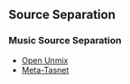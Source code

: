 ## **Source Separation**

### **Music Source Separation**

* [Open Unmix](https://sigsep.github.io/open-unmix)
* [Meta-Tasnet](https://github.com/pfnet-research/meta-tasnet)
